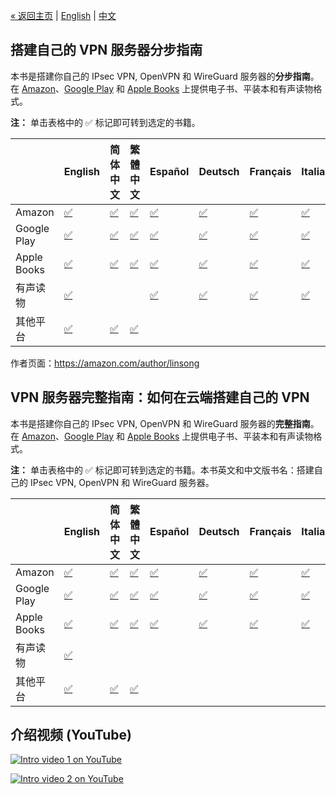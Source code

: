 [&laquo; 返回主页](../README-zh.md) | [English](vpn-book.md) | [中文](vpn-book-zh.md)

## 搭建自己的 VPN 服务器分步指南

本书是搭建你自己的 IPsec VPN, OpenVPN 和 WireGuard 服务器的**分步指南**。在 [Amazon](https://books2read.com/vpnguidezh?store=amazon)、[Google Play](https://books2read.com/vpnguidezh?store=google) 和 [Apple Books](https://books2read.com/vpnguidezh?store=apple) 上提供电子书、平装本和有声读物格式。

**注：** 单击表格中的 ✅ 标记即可转到选定的书籍。

| | English | 简体中文 | 繁體中文 | Español | Deutsch | Français | Italiano | Nederlands | Português | 日本語 |
| --- | --- | --- | --- | --- | --- | --- | --- | --- | --- | --- |
| Amazon | [✅](https://books2read.com/vpnguide?store=amazon) | [✅](https://books2read.com/vpnguidezh?store=amazon) | [✅](https://books2read.com/vpnguidezht?store=amazon) | [✅](https://books2read.com/vpnguidees?store=amazon) | [✅](https://books2read.com/vpnguidede?store=amazon) | [✅](https://books2read.com/vpnguidefr?store=amazon) | [✅](https://books2read.com/vpnguideit?store=amazon) | [✅](https://books2read.com/vpnguidenl?store=amazon) | [✅](https://books2read.com/vpnguidept?store=amazon) | [✅](https://books2read.com/vpnguideja?store=amazon) |
| Google Play | [✅](https://books2read.com/vpnguide?store=google) | [✅](https://books2read.com/vpnguidezh?store=google) | [✅](https://books2read.com/vpnguidezht?store=google) | [✅](https://books2read.com/vpnguidees?store=google) | [✅](https://books2read.com/vpnguidede?store=google) | [✅](https://books2read.com/vpnguidefr?store=google) | [✅](https://books2read.com/vpnguideit?store=google) | [✅](https://books2read.com/vpnguidenl?store=google) | [✅](https://books2read.com/vpnguidept?store=google) | |
| Apple Books | [✅](https://books2read.com/vpnguide?store=apple) | [✅](https://books2read.com/vpnguidezh?store=apple) | [✅](https://books2read.com/vpnguidezht?store=apple) | [✅](https://books2read.com/vpnguidees?store=apple) | [✅](https://books2read.com/vpnguidede?store=apple) | [✅](https://books2read.com/vpnguidefr?store=apple) | [✅](https://books2read.com/vpnguideit?store=apple) | [✅](https://books2read.com/vpnguidenl?store=apple) | [✅](https://books2read.com/vpnguidept?store=apple) | |
| 有声读物 | [✅](https://www.amazon.com/dp/B0C2LZX2VY) | | | [✅](https://www.amazon.com/dp/B0DF6628F6) | [✅](https://play.google.com/store/audiobooks/details?id=AQAAAEAKGCpYMM) | [✅](https://play.google.com/store/audiobooks/details?id=AQAAAEAKGDVYLM) | [✅](https://play.google.com/store/audiobooks/details?id=AQAAAEAKVAAUGM) | | [✅](https://play.google.com/store/audiobooks/details?id=AQAAAEBK2UeZHM) | |
| 其他平台 | [✅](https://books2read.com/vpnguide) | [✅](https://books2read.com/vpnguidezh) | [✅](https://books2read.com/vpnguidezht) | | | | | | | |

作者页面：https://amazon.com/author/linsong

## VPN 服务器完整指南：如何在云端搭建自己的 VPN

本书是搭建你自己的 IPsec VPN, OpenVPN 和 WireGuard 服务器的**完整指南**。在 [Amazon](https://books2read.com/vpnzh?store=amazon)、[Google Play](https://books2read.com/vpnzh?store=google) 和 [Apple Books](https://books2read.com/vpnzh?store=apple) 上提供电子书、平装本和有声读物格式。

**注：** 单击表格中的 ✅ 标记即可转到选定的书籍。本书英文和中文版书名：搭建自己的 IPsec VPN, OpenVPN 和 WireGuard 服务器。

| | English | 简体中文 | 繁體中文 | Español | Deutsch | Français | Italiano | 日本語 |
| --- | --- | --- | --- | --- | --- | --- | --- | --- |
| Amazon | [✅](https://books2read.com/vpn?store=amazon) | [✅](https://books2read.com/vpnzh?store=amazon) | [✅](https://books2read.com/vpnzht?store=amazon) | [✅](https://books2read.com/vpnes?store=amazon) | [✅](https://books2read.com/vpnde?store=amazon) | [✅](https://books2read.com/vpnfr?store=amazon) | [✅](https://books2read.com/vpnit?store=amazon) | [✅](https://books2read.com/vpnja?store=amazon) |
| Google Play | [✅](https://books2read.com/vpn?store=google) | [✅](https://books2read.com/vpnzh?store=google) | [✅](https://books2read.com/vpnzht?store=google) | [✅](https://books2read.com/vpnes?store=google) | [✅](https://books2read.com/vpnde?store=google) | [✅](https://books2read.com/vpnfr?store=google) | [✅](https://books2read.com/vpnit?store=google) | |
| Apple Books | [✅](https://books2read.com/vpn?store=apple) | [✅](https://books2read.com/vpnzh?store=apple) | [✅](https://books2read.com/vpnzht?store=apple) | [✅](https://books2read.com/vpnes?store=apple) | [✅](https://books2read.com/vpnde?store=apple) | [✅](https://books2read.com/vpnfr?store=apple) | [✅](https://books2read.com/vpnit?store=apple) | |
| 有声读物 | [✅](https://www.amazon.com/dp/B0CVS23KQG) | | | | | | | |
| 其他平台 | [✅](https://books2read.com/vpn) | [✅](https://books2read.com/vpnzh) | [✅](https://books2read.com/vpnzht) | | | | | |

## 介绍视频 (YouTube)

[![Intro video 1 on YouTube](images/video-thumbnail-1.jpg)](https://www.youtube.com/watch?v=e5mbQCk-XPc)

[![Intro video 2 on YouTube](images/video-thumbnail-2.jpg)](https://www.youtube.com/watch?v=e8S_MQ_bdcA)
